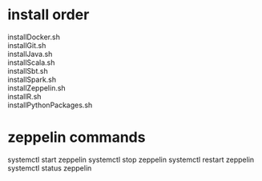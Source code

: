 # install order
installDocker.sh  
installGit.sh  
installJava.sh  
installScala.sh  
installSbt.sh  
installSpark.sh  
installZeppelin.sh    
installR.sh  
installPythonPackages.sh 

# zeppelin commands
systemctl start zeppelin
systemctl stop zeppelin
systemctl restart zeppelin
systemctl status zeppelin 
